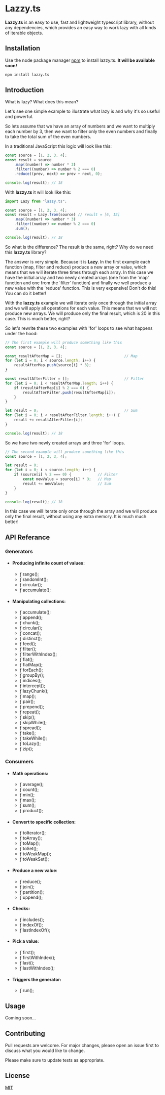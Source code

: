 # Lazzy.ts

**Lazzy.ts** is an easy to use, fast and lightweight typescript library, without any dependencies, which provides an easy way to work lazy with all kinds of iterable objects.

## Installation

Use the node package manager [npm](https://www.npmjs.com/package/lazzy.ts) to install lazzy.ts.
**It will be available soon!**
```bash
npm install lazzy.ts
```

## Introduction

What is lazy? What does this mean?

Let's see one simple example to illustrate what lazy is and why it's so useful and powerful.

So lets assume that we have an array of numbers and we want to multiply each number by 3, then we want to filter only the even numbers and finally to take the total sum of the even numbers.

In a traditional JavaScript this logic will look like this:

```typescript
const source = [1, 2, 3, 4];
const result = source
    .map((number) => number * 3)
    .filter((number) => number % 2 === 0)
    .reduce((prev, next) => prev + next, 0);

console.log(result); // 18
```

With **lazzy.ts** it will look like this:

```typescript
import Lazy from "lazzy.ts";

const source = [1, 2, 3, 4];
const result = Lazy.from(source) // result = [6, 12]
    .map((number) => number * 3)
    .filter((number) => number % 2 === 0)
    .sum();

console.log(result); // 18
```

So what is the difference? The result is the same, right? Why do we need this **lazzy.ts** library?

The answer is very simple. Because it is **Lazy**.
In the first example each function (map, filter and reduce) produce a new array or value, which means that we will iterate three times through each array. In this case we have the initial array and two newly created arrays (one from the 'map' function and one from the 'filter' function) and finally we well produce a new value with the 'reduce' function. This is very expensive! Don't do this! You can do it better!

With the **lazzy.ts** example we will iterate only once through the initial array and we will apply all operations for each value. This means that we will not produce new arrays. We will produce only the final result, which is 20 in this case. This is much better, right?

So let's rewrite these two examples with 'for' loops to see what happens under the hood:

```typescript
// The first example will produce something like this
const source = [1, 2, 3, 4];

const resultAfterMap = [];                            // Map
for (let i = 0; i < source.length; i++) {
    resultAfterMap.push(source[i] * 3);
}

const resultAfterFilter = [];                         // Filter
for (let i = 0; i < resultAfterMap.length; i++) {
    if (resultAfterMap[i] % 2 === 0) {
        resultAfterFilter.push(resultAfterMap[i]);
    }
}

let result = 0;                                       // Sum
for (let i = 0; i < resultAfterFilter.length; i++) {
    result += resultAfterFilter[i];
}

console.log(result); // 18
```

So we have two newly created arrays and three 'for' loops.

```typescript
// The second example will produce something like this
const source = [1, 2, 3, 4];

let result = 0;
for (let i = 0; i < source.length; i++) {
    if (source[i] % 2 === 0) {            // Filter
        const newValue = source[i] * 3;   // Map
        result += newValue;               // Sum
    }
}

console.log(result); // 18
```

In this case we will iterate only once through the array and we will produce only the final result, without using any extra memory. It is much much better!

## API Referance

### Generators

-   #### Producing infinite count of values:

    -   ƒ range();
    -   ƒ randomInt();
    -   ƒ circular();
    -   ƒ accumulate();

-   #### Manipulating collections:
    -   ƒ accumulate();
    -   ƒ append();
    -   ƒ chunk();
    -   ƒ circular();
    -   ƒ concat();
    -   ƒ distinct();
    -   ƒ feed();
    -   ƒ filter();
    -   ƒ filterWithIndex();
    -   ƒ flat();
    -   ƒ flatMap();
    -   ƒ forEach();
    -   ƒ groupBy();
    -   ƒ indices();
    -   ƒ intercept();
    -   ƒ lazyChunk();
    -   ƒ map();
    -   ƒ pair();
    -   ƒ prepend();
    -   ƒ repeat();
    -   ƒ skip();
    -   ƒ skipWhile();
    -   ƒ spread();
    -   ƒ take();
    -   ƒ takeWhile();
    -   ƒ toLazy();
    -   ƒ zip();

### Consumers

-   #### Math operations:

    -   ƒ average();
    -   ƒ count();
    -   ƒ min();
    -   ƒ max();
    -   ƒ sum();
    -   ƒ product();

-   #### Convert to specific collection:

    -   ƒ toIterator();
    -   ƒ toArray();
    -   ƒ toMap();
    -   ƒ toSet();
    -   ƒ toWeakMap();
    -   ƒ toWeakSet();

-   #### Produce a new value:

    -   ƒ reduce();
    -   ƒ join();
    -   ƒ partition();
    -   ƒ uppend();

-   #### Checks:

    -   ƒ includes();
    -   ƒ indexOf();
    -   ƒ lastIndexOf();

-   #### Pick a value:

    -   ƒ first();
    -   ƒ firstWithIndex();
    -   ƒ last();
    -   ƒ lastWithIndex();

-   #### Triggers the generator:
    -   ƒ run();

## Usage

Coming soon...

## Contributing

Pull requests are welcome. For major changes, please open an issue first to discuss what you would like to change.

Please make sure to update tests as appropriate.

## License

[MIT](https://choosealicense.com/licenses/mit/)
